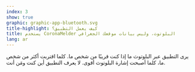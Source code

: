 ```yaml
---
index: 3
show: true
graphic: graphic-app-bluetooth.svg
title-highlight: كيف يعمل التطبيق؟
title: يستخدم CoronaMelder البلوتوث، وليس بيانات موقعك الجغرافي
lang: ar
---
```


يرى التطبيق عبر البلوتوث ما إذا كنت قريبًا من شخص ما. كلما اقتربت أكثر من شخص ما، كلما أصبحت إشارة البلوتوث أقوى. لا يعرف التطبيق أين كنت ومَن أنت. 
